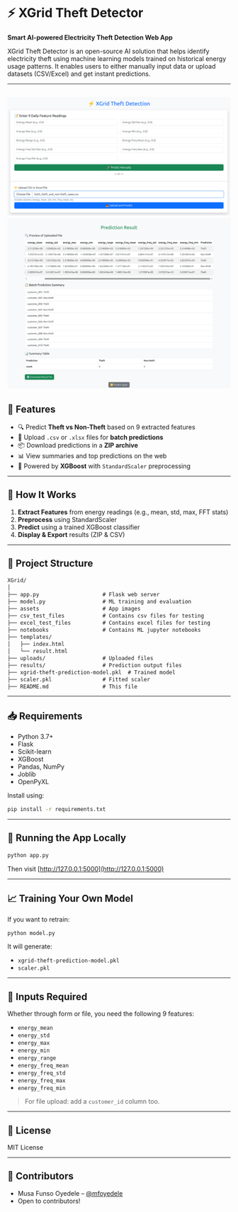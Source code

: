 
# ⚡ XGrid Theft Detector

**Smart AI-powered Electricity Theft Detection Web App**

XGrid Theft Detector is an open-source AI solution that helps identify electricity theft using machine learning models trained on historical energy usage patterns. It enables users to either manually input data or upload datasets (CSV/Excel) and get instant predictions.

---
![alt text](https://github.com/mfoyedele/XGrid-Theft-Detector/blob/main/assets/xgrid_homepage.png?raw=true)
![alt text](https://github.com/mfoyedele/XGrid-Theft-Detector/blob/main/assets/xgrid_prediction.png?raw=true)
---
## 🚀 Features

- 🔍 Predict **Theft vs Non-Theft** based on 9 extracted features
- 📁 Upload `.csv` or `.xlsx` files for **batch predictions**
- 📦 Download predictions in a **ZIP archive**
- 📊 View summaries and top predictions on the web
- 🧠 Powered by **XGBoost** with `StandardScaler` preprocessing

---

## 🧠 How It Works

1. **Extract Features** from energy readings (e.g., mean, std, max, FFT stats)
2. **Preprocess** using StandardScaler
3. **Predict** using a trained XGBoost classifier
4. **Display & Export** results (ZIP & CSV)

---

## 📂 Project Structure

```
XGrid/
│
├── app.py                    # Flask web server
├── model.py                  # ML training and evaluation
├── assets                    # App images
├── csv_test_files            # Contains csv files for testing
├── excel_test_files          # Contains excel files for testing
├── notebooks                 # Contains ML jupyter notebooks
├── templates/
│   ├── index.html
│   └── result.html
├── uploads/                  # Uploaded files
├── results/                  # Prediction output files
├── xgrid-theft-prediction-model.pkl  # Trained model
├── scaler.pkl                # Fitted scaler
├── README.md                 # This file
```

---

## 📥 Requirements

- Python 3.7+
- Flask
- Scikit-learn
- XGBoost
- Pandas, NumPy
- Joblib
- OpenPyXL

Install using:

```bash
pip install -r requirements.txt
```

---

## 🔧 Running the App Locally

```bash
python app.py
```

Then visit [http://127.0.0.1:5000](http://127.0.0.1:5000)

---

## 📈 Training Your Own Model

If you want to retrain:

```bash
python model.py
```

It will generate:
- `xgrid-theft-prediction-model.pkl`
- `scaler.pkl`

---

## 📌 Inputs Required

Whether through form or file, you need the following 9 features:

- `energy_mean`
- `energy_std`
- `energy_max`
- `energy_min`
- `energy_range`
- `energy_freq_mean`
- `energy_freq_std`
- `energy_freq_max`
- `energy_freq_min`

> For file upload: add a `customer_id` column too.

---

## 📄 License

MIT License

---

## 👥 Contributors

- Musa Funso Oyedele – [@mfoyedele](https://github.com/mfoyedele)
- Open to contributors!
